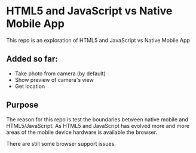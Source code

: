 # HTML5 and JavaScript vs Native Mobile App

This repo is an exploration of HTML5 and JavaScript vs Native Mobile App


## Added so far:

* Take photo from camera (by default)
* Show preview of camera's view
* Get location

## Purpose
The reason for this repo is test the boundaries between native mobile and HTML5/JavaScript.
As HTML5 and JavaScript has evolved more and more areas of the mobile device hardware is available the browser.

There are still some browser support issues.

